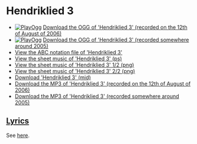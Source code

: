 # Hendriklied 3

- [![PlayOgg](http://static.fsf.org/playogg/Play_ogg_80x15.png "I support PlayOgg!")](http://playogg.org)
  [Download the OGG of 'Hendriklied 3' (recorded on the 12th of August of 2006)](http://www.richelbilderbeek.nl/CD06_08Hendriklied3_20060812.ogg)
- [![PlayOgg](http://static.fsf.org/playogg/Play_ogg_80x15.png "I support PlayOgg!")](http://playogg.org)
  [Download the OGG of 'Hendriklied 3' (recorded somewhere around 2005)](http://www.richelbilderbeek.nl/CD05_08Hendriklied3.ogg)
- [View the ABC notation file of 'Hendriklied 3'](13_hendriklied_3.abc)
- [View the sheet music of 'Hendriklied 3' (ps)](13_hendriklied_3.ps)
- [View the sheet music of 'Hendriklied 3' 1/2 (png)](13_hendriklied_3-0.png)
- [View the sheet music of 'Hendriklied 3' 2/2 (png)](13_hendriklied_3-1.png)
- [Download 'Hendriklied 3' (mid)](http://www.richelbilderbeek.nl/SongHendriklied3.mid)
- [Download the MP3 of 'Hendriklied 3' (recorded on the 12th of August of 2006)](http://www.richelbilderbeek.nl/CD06_08Hendriklied3_20060812.mp3)
- [Download the MP3 of 'Hendriklied 3' (recorded somewhere around 2005)](http://www.richelbilderbeek.nl/CD05_08Hendriklied3.mp3)

## [Lyrics](13_hendriklied_3.txt)

See [here](13_hendriklied_3.txt).
